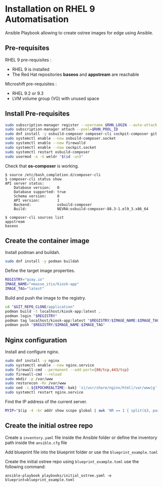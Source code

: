 # Installation on RHEL 9 Automatisation

Ansible Playbook allowing to create ostree images for edge using Ansible.

## Pre-requisites

RHEL 9 pre-requisites :

- RHEL 9 is installed
- The Red Hat repositories **baseos** and **appstream** are reachable

Microshift pre-requisites :

- RHEL 9.2 or 9.3
- LVM volume group (VG) with unused space

## Install Pre-requisites

```sh
sudo subscription-manager register --username $RHN_LOGIN --auto-attach
sudo subscription-manager attach --pool=$RHN_POOL_ID
sudo dnf install -y osbuild-composer composer-cli cockpit-composer git firewalld python3-toml
sudo systemctl enable --now osbuild-composer.socket
sudo systemctl enable --now firewalld
sudo systemctl enable --now cockpit.socket
sudo systemctl restart osbuild-composer
sudo usermod -a -G weldr "$(id -un)"
```

Check that **os-composer** is working.

```
$ source /etc/bash_completion.d/composer-cli
$ composer-cli status show
API server status:
    Database version:   0
    Database supported: true
    Schema version:     0
    API version:        1
    Backend:            osbuild-composer
    Build:              NEVRA:osbuild-composer-88.3-1.el9_3.x86_64

$ composer-cli sources list
appstream
baseos
```

## Create the container image

Install podman and buildah.

```sh
sudo dnf install -y podman buildah
```

Define the target image properties.

```sh
REGISTRY="quay.io"
IMAGE_NAME="nmasse_itix/kiosk-app"
IMAGE_TAG="latest"
```

Build and push the image to the registry.

```sh
cd "$GIT_REPO_CLONE/application"
podman build -t localhost/kiosk-app:latest .
podman login "$REGISTRY"
podman tag localhost/kiosk-app:latest "$REGISTRY/$IMAGE_NAME:$IMAGE_TAG"
podman push "$REGISTRY/$IMAGE_NAME:$IMAGE_TAG"
```

## Nginx configuration

Install and configure nginx.

```sh
sudo dnf install -y nginx
sudo systemctl enable --now nginx.service
sudo firewall-cmd --permanent --add-port={80/tcp,443/tcp}
sudo firewall-cmd --reload
sudo mkdir -p /var/www
sudo restorecon -Rv /var/www
sudo sed -i.${EPOCHREALTIME:-bak} 's|/usr/share/nginx/html|/var/www|g' /etc/nginx/nginx.conf
sudo systemctl restart nginx.service
```

Find the IP address of the current server.

```sh
MYIP="$(ip -4 -br addr show scope global | awk 'NR == 1 { split($3, parts, "/"); print parts[1]; }')"
```

## Create the initial ostree repo

Create a `inventory.yaml` file inside the Ansible folder or define the inventory path inside the `ansible.cfg` file

Add blueprint file into the blueprint folder or use the `blueprint_example.toml`

Create the initial ostree repo using `blueprint_example.toml` use the following command: 
```
ansible-playbook playbooks/initial_ostree.yaml -e blueprint=blueprint_example.toml
```
